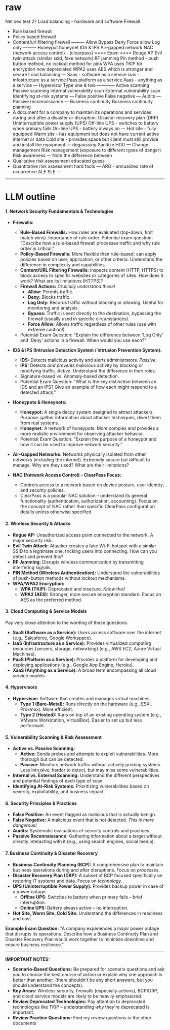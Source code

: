 # raw
Net sec test 2?
Load balancing - hardware and software
Firewall
- Rule based firewall
- Policy based firewall
- Content/url filtering firewall 
———
Allow
Bypass
Deny
Force allow
Log only
———
Honeypot
honeynet
IDS & IPS
Air-gapped network
NAC (network access control) - (clearpass)
==== Exam ====
Rouge AP
Evil twin attack (similar ssid, fake network)
RF jamming
Pin method - push button method, no lockout method for pins
WPA uses TKIP for encryption now depreciated
WPA2 uses AES which is stronger and secure
Load balancing 
—
Saas - software as a service
iaas - infostructure as a service
Paas platform as a service
Xaas - anything as a service
—
Hypervisor
Type one & two
————
Active scanning
Passive scanning
Internal vulnerability scan
External vulnerability scan
Identifying at-risk systems
—
False positive
False negative
—
Audits
—
Passive reconnaissance 
—
Business	continuity
Business	continuity planning
- A document for a company to maintain its operations and services during and after a disaster or disruption.
Disaster recovery plan (DRP)
Uninterruptible power supply (UPS)
Off-line UPS - switches to battery when primary fails
On-line UPS - battery always on
—
Hot site - fully equipped
Warm site - has equipment but does not have current active internet or data
Cold site - provides space but client must still provide and install the equipment 
—
degaussing
Sanitize HDD
—
Change management 
Risk management (exposure to different types of danger)
Risk awareness
—
Note the difference between
- Qualitative risk assessment
	educated guess
- Quantitative risk assessment
	hard facts
—
ARO - annualized rate of occurrence
ALE
SLE
—


---
# LLM outline

#### 1. Network Security Fundamentals & Technologies

*   **Firewalls:**
    *   **Rule-Based Firewalls:** How rules are evaluated (top-down, first match wins). Importance of rule order.  Potential exam question: "Describe how a rule-based firewall processes traffic and why rule order is critical."
    *   **Policy-Based Firewalls:** More flexible than rule-based; can apply policies based on user, application, or other criteria. Understand the difference in complexity and capabilities.
    *   **Content/URL Filtering Firewalls:**  Inspects content (HTTP, HTTPS) to block access to specific websites or categories of sites. How does it work? What are its limitations (HTTPS)?
    *   **Firewall Actions:** *Crucially understand these!*
        *   **Allow:** Permits traffic.
        *   **Deny:** Blocks traffic.
        *   **Log Only:** Records traffic without blocking or allowing.  Useful for monitoring and analysis.
        *   **Bypass:** Traffic is sent directly to the destination, bypassing the firewall (usually used in specific circumstances).
        *   **Force Allow:** Allows traffic regardless of other rules (use with extreme caution!).
    *   Potential Exam Question: "Explain the difference between 'Log Only' and 'Deny' actions in a firewall. When would you use each?"

*   **IDS & IPS (Intrusion Detection System / Intrusion Prevention System):**
    *   **IDS:** Detects malicious activity and alerts administrators. *Passive*.
    *   **IPS:** Detects *and prevents* malicious activity by blocking or modifying traffic. *Active*.  Understand the difference in their roles.
    *   Signature-based vs. Anomaly-based detection.
    *   Potential Exam Question: "What is the key distinction between an IDS and an IPS? Give an example of how each might respond to a detected attack."

*   **Honeypots & Honeynets:**
    *   **Honeypot:** A single decoy system designed to attract attackers.  Purpose: gather information about attacker techniques, divert them from real systems.
    *   **Honeynet:** A network of honeypots. More complex and provides a more realistic environment for observing attacker behavior.
    *   Potential Exam Question: "Explain the purpose of a honeypot and how it can be used to improve network security."

*   **Air-Gapped Networks:**  Networks physically isolated from other networks (including the internet). Extremely secure but difficult to manage. Why are they used? What are their limitations?

*   **NAC (Network Access Control) - ClearPass Focus:**
    *   Controls access to a network based on device posture, user identity, and security policies.
    *   ClearPass is a popular NAC solution – understand its general functionality (authentication, authorization, accounting).  Focus on the *concept* of NAC rather than specific ClearPass configuration details unless otherwise specified.

#### 2. Wireless Security & Attacks

*   **Rogue AP:** Unauthorized access point connected to the network. A major security risk.
*   **Evil Twin Attack:** Attacker creates a fake Wi-Fi hotspot with a similar SSID to a legitimate one, tricking users into connecting.  How can you detect and prevent this?
*   **RF Jamming:** Disrupts wireless communication by transmitting interfering signals.
*   **PIN Method (Wireless Authentication):** Understand the vulnerabilities of push-button methods without lockout mechanisms.
*   **WPA/WPA2 Encryption:**
    *   **WPA (TKIP):**  Deprecated and insecure. *Know this!*
    *   **WPA2 (AES):** Stronger, more secure encryption standard.  Focus on AES as the preferred method.

#### 3. Cloud Computing & Service Models

Pay very close attention to the wording of these questions.
*   **SaaS (Software as a Service):** Users access software over the internet (e.g., Salesforce, Google Workspace).
*   **IaaS (Infrastructure as a Service):** Provides virtualized computing resources (servers, storage, networking) (e.g., AWS EC2, Azure Virtual Machines).
*   **PaaS (Platform as a Service):**  Provides a platform for developing and deploying applications (e.g., Google App Engine, Heroku).
*   **XaaS (Anything as a Service):** A broad term encompassing all cloud service models.

#### 4. Hypervisors

*   **Hypervisor:** Software that creates and manages virtual machines.
	*   **Type 1 (Bare-Metal):** Runs directly on the hardware (e.g., ESXi, Proxmox). More efficient.
	*   **Type 2 (Hosted):** Runs on top of an existing operating system (e.g., VMware Workstation, VirtualBox). Easier to set up but less performant.

#### 5. Vulnerability Scanning & Risk Assessment

*   **Active vs. Passive Scanning:**
    *   **Active:** Sends probes and attempts to exploit vulnerabilities.  More thorough but can be detected.
    *   **Passive:** Monitors network traffic without actively probing systems. Less intrusive, harder to detect, but may miss some vulnerabilities.
*   **Internal vs. External Scanning:** Understand the different perspectives and potential findings of each type of scan.
*   **Identifying At-Risk Systems:**  Prioritizing vulnerabilities based on severity, exploitability, and business impact.

#### 6. Security Principles & Practices

*   **False Positive:** An event flagged as malicious that is actually benign.
*   **False Negative:** A malicious event that is not detected. *This is more dangerous!*
*   **Audits:**  Systematic evaluations of security controls and practices.
*   **Passive Reconnaissance:** Gathering information about a target without directly interacting with it (e.g., using search engines, social media).

#### 7. Business Continuity & Disaster Recovery

*   **Business Continuity Planning (BCP):** A comprehensive plan to maintain business operations during and after disruptions.  Focus on *processes*.
*   **Disaster Recovery Plan (DRP):** A subset of BCP focused specifically on restoring IT systems and data. Focus on *technology*.
*   **UPS (Uninterruptible Power Supply):** Provides backup power in case of a power outage.
    *   **Offline UPS:** Switches to battery when primary fails – brief interruption.
    *   **Online UPS:** Battery always active – no interruption.
*   **Hot Site, Warm Site, Cold Site:** Understand the differences in readiness and cost.

**Example Exam Question:** "A company experiences a major power outage that disrupts its operations. Describe how a Business Continuity Plan and Disaster Recovery Plan would work together to minimize downtime and ensure business resilience."


---
**IMPORTANT NOTES:**
*   **Scenario-Based Questions:** Be prepared for scenario questions and ask you to choose the best course of action or explain why one approach is better than another. (there shouldn't be any short answers, but you should understand the concepts).
*   **Key Areas:** Wireless security, firewalls (especially actions), BCP/DRP, and cloud service models are likely to be heavily emphasized.
*   **Review Deprecated Technologies:**  Pay attention to deprecated technologies like TKIP – understanding *why* they're deprecated is important.
*   **Review Practice Questions:** Find my review questions in the other documents

